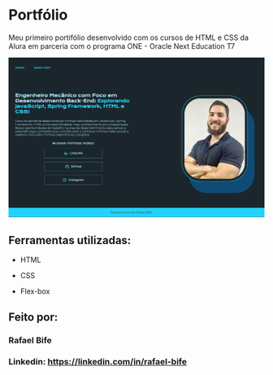 # Portfólio
Meu primeiro portifólio desenvolvido com os cursos de HTML e CSS da Alura em parceria com o programa ONE - Oracle Next Education T7

![image](https://github.com/RafaelBife/Portilofio/blob/main/img/portifolio-home-capture.jpg)

## Ferramentas utilizadas:

* HTML

* CSS

* Flex-box

## Feito por:

### Rafael Bife

### Linkedin: https://linkedin.com/in/rafael-bife
